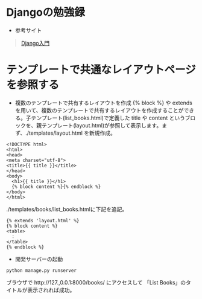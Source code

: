 # Djangoの勉強録
+ 参考サイト
> [Django入門](http://www.tohoho-web.com/ex/django.html)
# テンプレートで共通なレイアウトページを参照する
+ 複数のテンプレートで共有するレイアウトを作成
{% block %} や extends を用いて、複数のテンプレートで共有するレイアウトを作成することができる。子テンプレート(list_books.html)で定義した title や content というブロックを、親テンプレート(layout.html)が参照して表示します。まず、./templates/layout.html を新規作成。
```
<!DOCTYPE html>
<html>
<head>
<meta charset="utf-8">
<title>{{ title }}</title>
</head>
<body>
  <h1>{{ title }}</h1>
  {% block content %}{% endblock %}
</body>
</html>
```

./templates/books/list_books.htmlに下記を追記。
```
{% extends 'layout.html' %}
{% block content %}
<table>
  :
</table>
{% endblock %}
```
+ 開発サーバーの起動
```
python manage.py runserver
```
ブラウザで http://127.,0.0.1:8000/books/ にアクセスして 「List Books」のタイトルが表示されれば成功。
